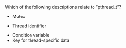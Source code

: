 Which of the following descriptions relate to “pthread_t”?
* Mutex
+ Thread identifier
* Condition variable
* Key for thread-specific data

